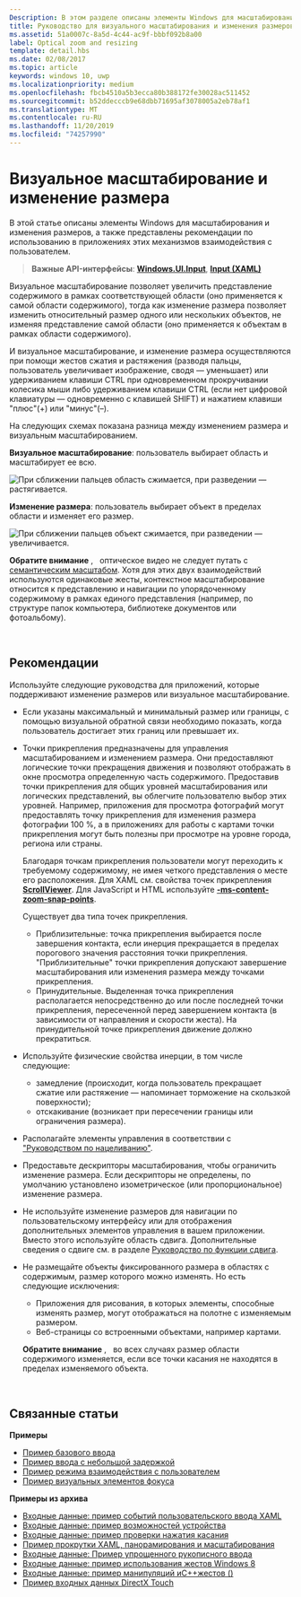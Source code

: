 ```yaml
---
Description: В этом разделе описаны элементы Windows для масштабирования и изменения размеров, а также представлены рекомендации по использованию в приложениях этих механизмов взаимодействия с пользователем.
title: Руководство для визуального масштабирования и изменения размеров
ms.assetid: 51a0007c-8a5d-4c44-ac9f-bbbf092b8a00
label: Optical zoom and resizing
template: detail.hbs
ms.date: 02/08/2017
ms.topic: article
keywords: windows 10, uwp
ms.localizationpriority: medium
ms.openlocfilehash: fbcb4510a5b3ecca80b388172fe30028ac511452
ms.sourcegitcommit: b52ddecccb9e68dbb71695af3078005a2eb78af1
ms.translationtype: MT
ms.contentlocale: ru-RU
ms.lasthandoff: 11/20/2019
ms.locfileid: "74257990"
---
```

# <a name="optical-zoom-and-resizing"></a>Визуальное масштабирование и изменение размера



В этой статье описаны элементы Windows для масштабирования и изменения размеров, а также представлены рекомендации по использованию в приложениях этих механизмов взаимодействия с пользователем.

> **Важные API-интерфейсы**: [**Windows.UI.Input**](https://docs.microsoft.com/uwp/api/Windows.UI.Input), [**Input (XAML)** ](https://docs.microsoft.com/uwp/api/Windows.UI.Xaml.Input)

Визуальное масштабирование позволяет увеличить представление содержимого в рамках соответствующей области (оно применяется к самой области содержимого), тогда как изменение размера позволяет изменить относительный размер одного или нескольких объектов, не изменяя представление самой области (оно применяется к объектам в рамках области содержимого).

И визуальное масштабирование, и изменение размера осуществляются при помощи жестов сжатия и растяжения (разводя пальцы, пользователь увеличивает изображение, сводя — уменьшает) или удерживанием клавиши CTRL при одновременном прокручивании колесика мыши либо удерживанием клавиши CTRL (если нет цифровой клавиатуры — одновременно с клавишей SHIFT) и нажатием клавиши "плюс"(+) или "минус"(–).

На следующих схемах показана разница между изменением размера и визуальным масштабированием.

**Визуальное масштабирование**: пользователь выбирает область и масштабирует ее всю.

![При сближении пальцев область сжимается, при разведении — растягивается.](images/areazoom.png)

**Изменение размера**: пользователь выбирает объект в пределах области и изменяет его размер.

![При сближении пальцев объект сжимается, при разведении — увеличивается.](images/objectresize.png)

**Обратите внимание** ,   оптическое видео не следует путать с [семантическим масштабом](../controls-and-patterns/semantic-zoom.md). Хотя для этих двух взаимодействий используются одинаковые жесты, контекстное масштабирование относится к представлению и навигации по упорядоченному содержимому в рамках единого представления (например, по структуре папок компьютера, библиотеке документов или фотоальбому).

 

## <a name="dos-and-donts"></a>Рекомендации


Используйте следующие руководства для приложений, которые поддерживают изменение размеров или визуальное масштабирование.

-   Если указаны максимальный и минимальный размер или границы, с помощью визуальной обратной связи необходимо показать, когда пользователь достигает этих границ или превышает их.
-   Точки прикрепления предназначены для управления масштабированием и изменением размера. Они предоставляют логические точки прекращения движения и позволяют отображать в окне просмотра определенную часть содержимого. Предоставив точки прикрепления для общих уровней масштабирования или логических представлений, вы облегчите пользователю выбор этих уровней. Например, приложения для просмотра фотографий могут предоставлять точку прикрепления для изменения размера фотографии 100 %, а в приложениях для работы с картами точки прикрепления могут быть полезны при просмотре на уровне города, региона или страны.

    Благодаря точкам прикрепления пользователи могут переходить к требуемому содержимому, не имея четкого представления о месте его расположения. Для XAML см. свойства точек прикрепления [**ScrollViewer**](https://docs.microsoft.com/uwp/api/Windows.UI.Xaml.Controls.ScrollViewer). Для JavaScript и HTML используйте [ **-ms-content-zoom-snap-points**](https://msdn.microsoft.com/library/hh771895).

    Существует два типа точек прикрепления.

    -   Приблизительные: точка прикрепления выбирается после завершения контакта, если инерция прекращается в пределах порогового значения расстояния точки прикрепления. "Приблизительные" точки прикрепления допускают завершение масштабирования или изменения размера между точками прикрепления.
    -   Принудительные. Выделенная точка прикрепления располагается непосредственно до или после последней точки прикрепления, пересеченной перед завершением контакта (в зависимости от направления и скорости жеста). На принудительной точке прикрепления движение должно прекратиться.
-   Используйте физические свойства инерции, в том числе следующие:
    -   замедление (происходит, когда пользователь прекращает сжатие или растяжение — напоминает торможение на скользкой поверхности);
    -   отскакивание (возникает при пересечении границы или ограничения размера).
-   Располагайте элементы управления в соответствии с ["Руководством по нацеливанию"](guidelines-for-targeting.md).
-   Предоставьте дескрипторы масштабирования, чтобы ограничить изменение размера. Если дескрипторы не определены, по умолчанию установлено изометрическое (или пропорциональное) изменение размера.
-   Не используйте изменение размеров для навигации по пользовательскому интерфейсу или для отображения дополнительных элементов управления в вашем приложении. Вместо этого используйте область сдвига. Дополнительные сведения о сдвиге см. в разделе [Руководство по функции сдвига](guidelines-for-panning.md).
-   Не размещайте объекты фиксированного размера в областях с содержимым, размер которого можно изменять. Но есть следующие исключения:
    -   Приложения для рисования, в которых элементы, способные изменять размер, могут отображаться на полотне с изменяемым размером.
    -   Веб-страницы со встроенными объектами, например картами.

    **Обратите внимание** ,   во всех случаях размер области содержимого изменяется, если все точки касания не находятся в пределах изменяемого объекта.

     

## <a name="related-articles"></a>Связанные статьи


**Примеры**
* [Пример базового ввода](https://github.com/Microsoft/Windows-universal-samples/tree/master/Samples/BasicInput)
* [Пример ввода с небольшой задержкой](https://github.com/Microsoft/Windows-universal-samples/tree/master/Samples/LowLatencyInput)
* [Пример режима взаимодействия с пользователем](https://github.com/Microsoft/Windows-universal-samples/tree/master/Samples/UserInteractionMode)
* [Пример визуальных элементов фокуса](https://github.com/Microsoft/Windows-universal-samples/tree/master/Samples/XamlFocusVisuals)

**Примеры из архива**
* [Входные данные: пример событий пользовательского ввода XAML](https://code.msdn.microsoft.com/windowsapps/Input-3dff271b)
* [Входные данные: пример возможностей устройства](https://code.msdn.microsoft.com/windowsapps/Input-device-capabilities-31b67745)
* [Входные данные: пример проверки нажатия касания](https://code.msdn.microsoft.com/windowsapps/Touch-Hit-Testing-sample-5e35c690)
* [Пример прокрутки XAML, панорамирования и масштабирования](https://code.msdn.microsoft.com/windowsapps/xaml-scrollviewer-pan-and-949d29e9)
* [Входные данные: Пример упрощенного рукописного ввода](https://code.msdn.microsoft.com/windowsapps/Input-simplified-ink-sample-11614bbf)
* [Входные данные: пример использования жестов Windows 8](https://docs.microsoft.com/samples/browse/?redirectedfrom=MSDN-samples)
* [Входные данные: пример манипуляций иC++жестов ()](https://code.msdn.microsoft.com/windowsapps/Manipulations-and-gestures-362b6b59)
* [Пример входных данных DirectX Touch](https://code.msdn.microsoft.com/windowsapps/Simple-Direct3D-Touch-f98db97e)
 

 




